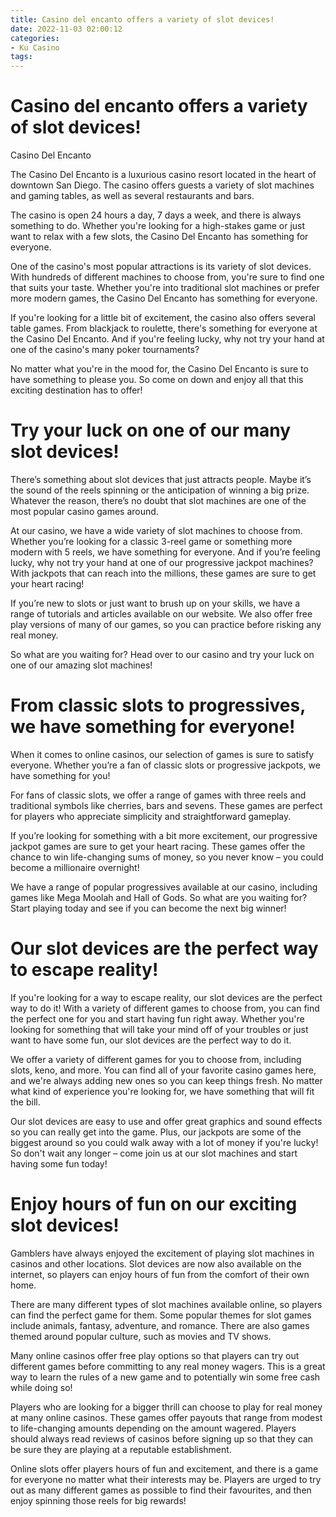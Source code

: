 ```yaml
---
title: Casino del encanto offers a variety of slot devices!
date: 2022-11-03 02:00:12
categories:
- Ku Casino
tags:
---
```



#  Casino del encanto offers a variety of slot devices!

Casino Del Encanto 

The Casino Del Encanto is a luxurious casino resort located in the heart of downtown San Diego. The casino offers guests a variety of slot machines and gaming tables, as well as several restaurants and bars.

The casino is open 24 hours a day, 7 days a week, and there is always something to do. Whether you're looking for a high-stakes game or just want to relax with a few slots, the Casino Del Encanto has something for everyone.

One of the casino's most popular attractions is its variety of slot devices. With hundreds of different machines to choose from, you're sure to find one that suits your taste. Whether you're into traditional slot machines or prefer more modern games, the Casino Del Encanto has something for everyone.

If you're looking for a little bit of excitement, the casino also offers several table games. From blackjack to roulette, there's something for everyone at the Casino Del Encanto. And if you're feeling lucky, why not try your hand at one of the casino's many poker tournaments?

No matter what you're in the mood for, the Casino Del Encanto is sure to have something to please you. So come on down and enjoy all that this exciting destination has to offer!

#  Try your luck on one of our many slot devices!

There’s something about slot devices that just attracts people. Maybe it’s the sound of the reels spinning or the anticipation of winning a big prize. Whatever the reason, there’s no doubt that slot machines are one of the most popular casino games around.

At our casino, we have a wide variety of slot machines to choose from. Whether you’re looking for a classic 3-reel game or something more modern with 5 reels, we have something for everyone. And if you’re feeling lucky, why not try your hand at one of our progressive jackpot machines? With jackpots that can reach into the millions, these games are sure to get your heart racing!

If you’re new to slots or just want to brush up on your skills, we have a range of tutorials and articles available on our website. We also offer free play versions of many of our games, so you can practice before risking any real money.

So what are you waiting for? Head over to our casino and try your luck on one of our amazing slot machines!

#  From classic slots to progressives, we have something for everyone!

When it comes to online casinos, our selection of games is sure to satisfy everyone. Whether you’re a fan of classic slots or progressive jackpots, we have something for you!

For fans of classic slots, we offer a range of games with three reels and traditional symbols like cherries, bars and sevens. These games are perfect for players who appreciate simplicity and straightforward gameplay.

If you’re looking for something with a bit more excitement, our progressive jackpot games are sure to get your heart racing. These games offer the chance to win life-changing sums of money, so you never know – you could become a millionaire overnight!

We have a range of popular progressives available at our casino, including games like Mega Moolah and Hall of Gods. So what are you waiting for? Start playing today and see if you can become the next big winner!

#  Our slot devices are the perfect way to escape reality!

If you're looking for a way to escape reality, our slot devices are the perfect way to do it! With a variety of different games to choose from, you can find the perfect one for you and start having fun right away. Whether you're looking for something that will take your mind off of your troubles or just want to have some fun, our slot devices are the perfect way to do it.

We offer a variety of different games for you to choose from, including slots, keno, and more. You can find all of your favorite casino games here, and we're always adding new ones so you can keep things fresh. No matter what kind of experience you're looking for, we have something that will fit the bill.

Our slot devices are easy to use and offer great graphics and sound effects so you can really get into the game. Plus, our jackpots are some of the biggest around so you could walk away with a lot of money if you're lucky! So don't wait any longer – come join us at our slot machines and start having some fun today!

#  Enjoy hours of fun on our exciting slot devices!

Gamblers have always enjoyed the excitement of playing slot machines in casinos and other locations. Slot devices are now also available on the internet, so players can enjoy hours of fun from the comfort of their own home.

There are many different types of slot machines available online, so players can find the perfect game for them. Some popular themes for slot games include animals, fantasy, adventure, and romance. There are also games themed around popular culture, such as movies and TV shows.

Many online casinos offer free play options so that players can try out different games before committing to any real money wagers. This is a great way to learn the rules of a new game and to potentially win some free cash while doing so!

Players who are looking for a bigger thrill can choose to play for real money at many online casinos. These games offer payouts that range from modest to life-changing amounts depending on the amount wagered. Players should always read reviews of casinos before signing up so that they can be sure they are playing at a reputable establishment.

Online slots offer players hours of fun and excitement, and there is a game for everyone no matter what their interests may be. Players are urged to try out as many different games as possible to find their favourites, and then enjoy spinning those reels for big rewards!